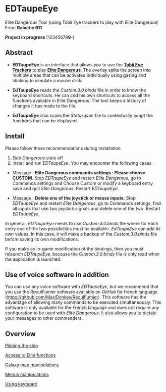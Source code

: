# EDTaupeEye
Elite Dangerous Tool (using Tobii Eye trackers to play with Elite  Dangerous) From **Galactic 911**

**Project in progress** [12345678**9**-]

## **Abstract**   

- **EDTaupeEye** is an interface that allows you to use the **[Tobii Eye Trackers](https://gaming.tobii.com/product/eye-tracker-5)** to play **[Elite Dangerous](https://www.elitedangerous.com)**. 
The overlay splits the screen into multiple areas that can be activated individually using gazing 
and blinking to simulate a mouse click.

- **EdTaupeEye** reads the *Custom.3.0.binds* file in order to know the keyboard shortcuts. He can add his 
own shortcuts to access all the functions available in Elite Dangerous. The tool keeps a history 
of changes it has made to the file.

- **EdTaupeEye** also scans the *Status.json* file to contextually adapt the functions that can be displayed.

## **Install**
Please follow these recommendations during installation

1) *Elite Dangerous* state off
2) Install and run *EDTaupeEye*. You may encounter the following cases

  - Message : **Elite Dangerous commands settings : Please choose CUSTOM.**
Stop *EDTaupeEye* and restart *Elite Dangerous*, go to Commands settings and Choose Custom or modify a keyboard entry save and quit *Elite Dangerous*. Restart *EDTaupeEye*.

  - Message : **Delete one of the joystick or mouse inputs.**
Stop *EDTaupeEye* and restart *Elite Dangerous*, go to Commands settings, find all inputs that use two joystick signals and delete one of the two. Restart *EDTaupeEye*. 

In general, *EDTaupeEye* needs to use *Custom.3.0.binds* file where for each entry one of the two possibilities must be available. *EdTaupeEye* can add its own values. 
In this case, it will make a backup of the *Custom.3.0.binds* file before saving its own modifications.

If you make an in-game modification of the bindings, then you must relaunch *EDTaupeEye*, because the *Custom.3.0.binds* file is only read when the application is launched.

## **Use of voice software in addition**

You can use any voice software with *EDTaupeEye*, but we recommend that you use the *RaoulFumier* software available on *GitHub* for french language (https://github.com/MaxiDonkey/RaoulFumier). 
This software has the advantage of allowing many commands to be executed simultaneously.
This software is only available for the French language and does not require any configuration to be used with *Elite Dangerous*. 
It also allows you to dictate your messages to other commanders.

## **Overview**
[Piloting the ship](https://github.com/MaxiDonkey/EDTaupeEye/tree/master/img/edte_img0mini.png)

[Access to Elite functions](https://github.com/MaxiDonkey/EDTaupeEye/tree/master/img/edte_img1mini.png)

[Galaxy map manipulations ](https://github.com/MaxiDonkey/EDTaupeEye/tree/master/img/edte_img2mini.png)

[Menus manipulations](https://github.com/MaxiDonkey/EDTaupeEye/tree/master/img/edte_img3mini.png)

[Using keyboard](https://github.com/MaxiDonkey/EDTaupeEye/tree/master/img/edte_img4mini.png)






